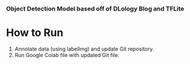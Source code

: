 ### Object Detection Model based off of DLology Blog and TFLite



# How to Run

1. Annotate data (using labelImg) and update Git repository.
2. Run Google Colab file with updated Git file.
